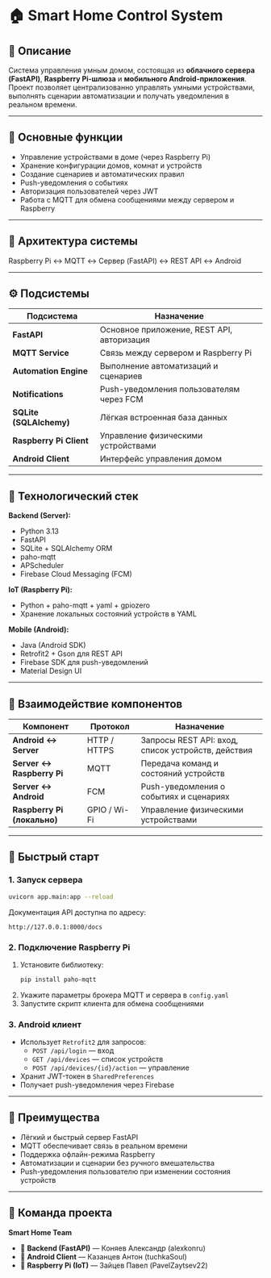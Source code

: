 # 🏠 Smart Home Control System

## 📖 Описание

Система управления умным домом, состоящая из **облачного сервера (FastAPI)**, **Raspberry Pi-шлюза** и **мобильного Android-приложения**.  
Проект позволяет централизованно управлять умными устройствами, выполнять сценарии автоматизации и получать уведомления в реальном времени.

---

## 🎯 Основные функции

- Управление устройствами в доме (через Raspberry Pi)
- Хранение конфигурации домов, комнат и устройств
- Создание сценариев и автоматических правил
- Push-уведомления о событиях
- Авторизация пользователей через JWT
- Работа с MQTT для обмена сообщениями между сервером и Raspberry

---

## 🧩 Архитектура системы

Raspberry Pi ↔ MQTT ↔ Сервер (FastAPI) ↔ REST API ↔ Android

---

## ⚙️ Подсистемы

| Подсистема | Назначение |
|-------------|------------|
| **FastAPI** | Основное приложение, REST API, авторизация |
| **MQTT Service** | Связь между сервером и Raspberry Pi |
| **Automation Engine** | Выполнение автоматизаций и сценариев |
| **Notifications** | Push-уведомления пользователям через FCM |
| **SQLite (SQLAlchemy)** | Лёгкая встроенная база данных |
| **Raspberry Pi Client** | Управление физическими устройствами |
| **Android Client** | Интерфейс управления домом |

---

## 🧰 Технологический стек

**Backend (Server):**
- Python 3.13
- FastAPI
- SQLite + SQLAlchemy ORM
- paho-mqtt
- APScheduler
- Firebase Cloud Messaging (FCM)

**IoT (Raspberry Pi):**
- Python + paho-mqtt + yaml + gpiozero
- Хранение локальных состояний устройств в YAML

**Mobile (Android):**
- Java (Android SDK)
- Retrofit2 + Gson для REST API
- Firebase SDK для push-уведомлений
- Material Design UI

---

## 🔗 Взаимодействие компонентов

| Компонент | Протокол | Назначение |
|------------|-----------|------------|
| **Android ↔ Server** | HTTP / HTTPS | Запросы REST API: вход, список устройств, действия |
| **Server ↔ Raspberry Pi** | MQTT | Передача команд и состояний устройств |
| **Server ↔ Android** | FCM | Push-уведомления о событиях и сценариях |
| **Raspberry Pi (локально)** | GPIO / Wi-Fi | Управление физическими устройствами |

---

## 🚀 Быстрый старт

### 1. Запуск сервера
```bash
uvicorn app.main:app --reload
```
Документация API доступна по адресу:
```
http://127.0.0.1:8000/docs
```

### 2. Подключение Raspberry Pi
1. Установите библиотеку:
   ```bash
   pip install paho-mqtt
   ```
2. Укажите параметры брокера MQTT и сервера в `config.yaml`
3. Запустите скрипт клиента для обмена сообщениями

### 3. Android клиент
- Использует `Retrofit2` для запросов:
  - `POST /api/login` — вход
  - `GET /api/devices` — список устройств
  - `POST /api/devices/{id}/action` — управление
- Хранит JWT-токен в `SharedPreferences`
- Получает push-уведомления через Firebase

---

## 🔮 Преимущества

- Лёгкий и быстрый сервер FastAPI  
- MQTT обеспечивает связь в реальном времени  
- Поддержка офлайн-режима Raspberry  
- Автоматизации и сценарии без ручного вмешательства  
- Push-уведомления пользователю при изменении состояния устройств  

---

## 📄 Команда проекта

**Smart Home Team**  
- 🧠 **Backend (FastAPI)** — Коняев Александр (alexkonru)
- 📱 **Android Client** — Казанцев Антон (tuchkaSoul)
- 🍓 **Raspberry Pi (IoT)** — Зайцев Павел (PavelZaytsev22)  

